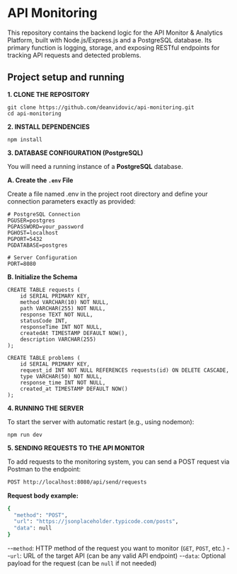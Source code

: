 # API Monitoring 

This repository contains the backend logic for the API Monitor & Analytics Platform, built with Node.js/Express.js and a PostgreSQL database. Its primary function is logging, storage, and exposing RESTful endpoints for tracking API requests and detected problems.

## Project setup and running

**1. CLONE THE REPOSITORY** 
```
git clone https://github.com/deanvidovic/api-monitoring.git
cd api-monitoring

```
**2. INSTALL DEPENDENCIES** 
```
npm install
```
**3. DATABASE CONFIGURATION (PostgreSQL)**

You will need a running instance of a **PostgreSQL** database.

**A. Create the `.env` File**
   
Create a file named .env in the project root directory and define your connection parameters exactly as provided:
```
# PostgreSQL Connection
PGUSER=postgres
PGPASSWORD=your_password
PGHOST=localhost
PGPORT=5432
PGDATABASE=postgres

# Server Configuration
PORT=8080
```

**B. Initialize the Schema**
```
CREATE TABLE requests (
    id SERIAL PRIMARY KEY,
    method VARCHAR(10) NOT NULL,
    path VARCHAR(255) NOT NULL,
    response TEXT NOT NULL,
    statusCode INT,
    responseTime INT NOT NULL,
    createdAt TIMESTAMP DEFAULT NOW(),
    description VARCHAR(255)
);

CREATE TABLE problems (
    id SERIAL PRIMARY KEY,
    request_id INT NOT NULL REFERENCES requests(id) ON DELETE CASCADE,
    type VARCHAR(50) NOT NULL,
    response_time INT NOT NULL,
    created_at TIMESTAMP DEFAULT NOW()
);
```

**4. RUNNING THE SERVER**

To start the server with automatic restart (e.g., using nodemon):
```
npm run dev
```

**5. SENDING REQUESTS TO THE API MONITOR**

To add requests to the monitoring system, you can send a POST request via Postman to the endpoint:
```bash
POST http://localhost:8080/api/send/requests
```

**Request body example:**
```bash
{
  "method": "POST",
  "url": "https://jsonplaceholder.typicode.com/posts",
  "data": null
}
```

--`method`: HTTP method of the request you want to monitor (`GET`, `POST`, etc.)
--`url`: URL of the target API (can be any valid API endpoint)
--`data`: Optional payload for the request (can be `null` if not needed)
